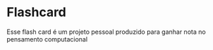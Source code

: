 # Flashcard
Esse flash card é um projeto pessoal produzido para ganhar nota no pensamento computacional
